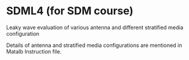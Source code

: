 # SDML4 (for SDM course)
Leaky wave evaluation of various antenna and different stratified media configuration

Details of antenna and stratified media configurations are mentioned in Matalb Instruction file.

